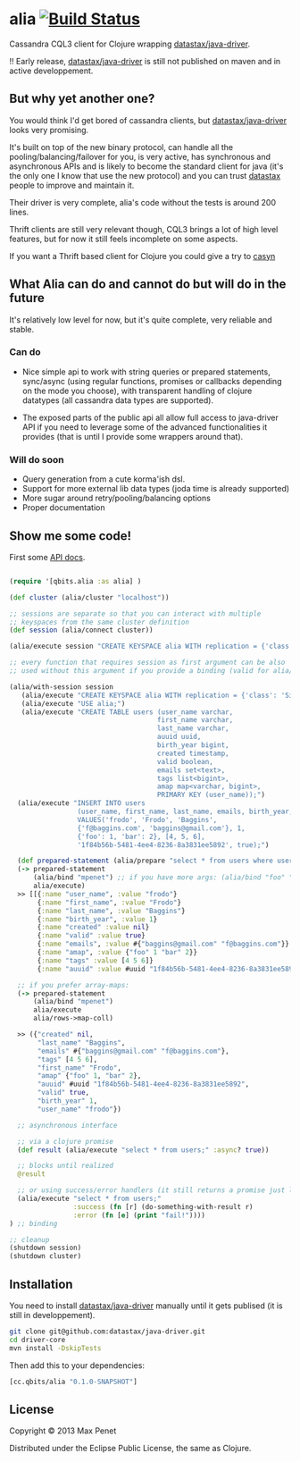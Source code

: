 # alia [![Build Status](https://secure.travis-ci.org/mpenet/alia.png?branch=master)](http://travis-ci.org/mpenet/alia)

Cassandra CQL3 client for Clojure wrapping [datastax/java-driver](https://github.com/datastax/java-driver).

!! Early release, [datastax/java-driver](https://github.com/datastax/java-driver) is still not published on maven and in active developpement.

## But why yet another one?

You would think I'd get bored of cassandra clients, but
[datastax/java-driver](https://github.com/datastax/java-driver) looks
very promising.

It's built on top of the new binary protocol, can handle all the
pooling/balancing/failover for you, is very active, has synchronous and
asynchronous APIs and is likely to become the standard client for java
(it's the only one I know that use the new protocol) and you can trust
[datastax](http://datastax.com/) people to improve and maintain it.

Their driver is very complete, alia's code without the tests is around
200 lines.

Thrift clients are still very relevant though, CQL3 brings a lot of
high level features, but for now it still feels incomplete on some
aspects.

If you want a Thrift based client for Clojure you could give a try to [casyn](https://github.com/mpenet/casyn)

## What Alia can do and cannot do but will do in the future

It's relatively low level for now, but it's quite complete, very
reliable and stable.

### Can do

* Nice simple api to work with string queries or prepared statements,
  sync/async (using regular functions, promises or callbacks depending
  on the mode you choose), with transparent handling of clojure
  datatypes (all cassandra data types are supported).

* The exposed parts of the public api all allow full access to
  java-driver API if you need to leverage some of the advanced
  functionalities it provides (that is until I provide some wrappers
  around that).

### Will do soon

* Query generation from a cute korma'ish dsl.
* Support for more external lib data types (joda time is already supported)
* More sugar around retry/pooling/balancing options
* Proper documentation

## Show me some code!

First some [API docs](http://mpenet.github.com/alia).

```clojure

(require '[qbits.alia :as alia] )

(def cluster (alia/cluster "localhost"))

;; sessions are separate so that you can interact with multiple
;; keyspaces from the same cluster definition
(def session (alia/connect cluster))

(alia/execute session "CREATE KEYSPACE alia WITH replication = {'class': 'SimpleStrategy', 'replication_factor' : 3};")

;; every function that requires session as first argument can be also
;; used without this argument if you provide a binding (valid for alia/execute, alia/prepare, alia/bind):

(alia/with-session session
   (alia/execute "CREATE KEYSPACE alia WITH replication = {'class': 'SimpleStrategy', 'replication_factor' : 3};")
   (alia/execute "USE alia;")
   (alia/execute "CREATE TABLE users (user_name varchar,
                                     first_name varchar,
                                     last_name varchar,
                                     auuid uuid,
                                     birth_year bigint,
                                     created timestamp,
                                     valid boolean,
                                     emails set<text>,
                                     tags list<bigint>,
                                     amap map<varchar, bigint>,
                                     PRIMARY KEY (user_name));")
  (alia/execute "INSERT INTO users
                 (user_name, first_name, last_name, emails, birth_year, amap, tags, auuid,valid)
                 VALUES('frodo', 'Frodo', 'Baggins',
                 {'f@baggins.com', 'baggins@gmail.com'}, 1,
                 {'foo': 1, 'bar': 2}, [4, 5, 6],
                 '1f84b56b-5481-4ee4-8236-8a3831ee5892', true);")

  (def prepared-statement (alia/prepare "select * from users where user_name=?;"))
  (-> prepared-statement
      (alia/bind "mpenet") ;; if you have more args: (alia/bind "foo" "bar" 1 (java.util.Date.)) etc...
      alia/execute)
  >> [[{:name "user_name", :value "frodo"}
       {:name "first_name", :value "Frodo"}
       {:name "last_name", :value "Baggins"}
       {:name "birth_year", :value 1}
       {:name "created" :value nil}
       {:name "valid" :value true}
       {:name "emails", :value #{"baggins@gmail.com" "f@baggins.com"}}
       {:name "amap", :value {"foo" 1 "bar" 2}}
       {:name "tags" :value [4 5 6]}
       {:name "auuid" :value #uuid "1f84b56b-5481-4ee4-8236-8a3831ee5892"}]]

  ;; if you prefer array-maps:
  (-> prepared-statement
      (alia/bind "mpenet")
      alia/execute
      alia/rows->map-coll)

  >> ({"created" nil,
       "last_name" "Baggins",
       "emails" #{"baggins@gmail.com" "f@baggins.com"},
       "tags" [4 5 6],
       "first_name" "Frodo",
       "amap" {"foo" 1, "bar" 2},
       "auuid" #uuid "1f84b56b-5481-4ee4-8236-8a3831ee5892",
       "valid" true,
       "birth_year" 1,
       "user_name" "frodo"})

  ;; asynchronous interface

  ;; via a clojure promise
  (def result (alia/execute "select * from users;" :async? true))

  ;; blocks until realized
  @result

  ;; or using success/error handlers (it still returns a promise just like before)
  (alia/execute "select * from users;"
                :success (fn [r] (do-something-with-result r)
                :error (fn [e] (print "fail!"))))
) ;; binding

;; cleanup
(shutdown session)
(shutdown cluster)

```


## Installation

You need to install
[datastax/java-driver](https://github.com/datastax/java-driver)
manually until it gets publised (it is still in developpement).

```bash
git clone git@github.com:datastax/java-driver.git
cd driver-core
mvn install -DskipTests
```

Then add this to your dependencies:

```clojure
[cc.qbits/alia "0.1.0-SNAPSHOT"]
```

## License

Copyright © 2013 Max Penet

Distributed under the Eclipse Public License, the same as Clojure.
